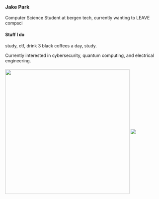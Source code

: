 ### Jake Park

Computer Science Student at bergen tech, currently wanting to LEAVE compsci

#### Stuff I do
study, ctf, drink 3 black coffees a day, study.

Currently interested in cybersecurity, quantum computing, and electrical engineering.


  
####
<img src="https://github-readme-stats.vercel.app/api/top-langs/?username=jp0x1&theme=material-palenight&langs_count=6&hide=ejs,html" height="400" align="center" />
<img src="https://api.githubtrends.io/user/svg/jp0x1/repos?time_range=three_months&loc_metric=changed&theme=bright_lights" align="center"/>
